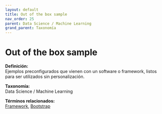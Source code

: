 ```yaml
---
layout: default
title: Out of the box sample
nav_order: 25
parent: Data Science / Machine Learning
grand_parent: Taxonomía
---
```


# Out of the box sample

**Definición:**  
Ejemplos preconfigurados que vienen con un software o framework, listos para ser utilizados sin personalización.

**Taxonomía:**  
Data Science / Machine Learning

**Términos relacionados:**  
[Framework](https://maleniski.github.io/diccionario-angl-tec-mx/docs/taxonomia/data-science-/-machine-learning/framework.html), [Bootstrap](https://maleniski.github.io/diccionario-angl-tec-mx/docs/taxonomia/data-science-/-machine-learning/bootstrap.html)

